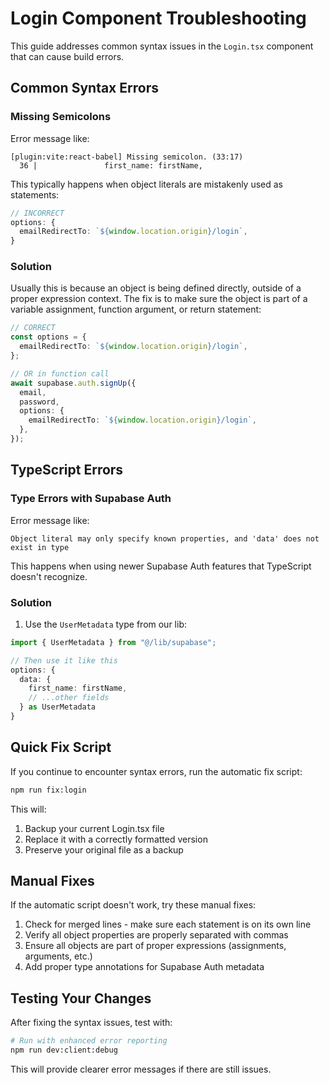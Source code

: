 # Login Component Troubleshooting

This guide addresses common syntax issues in the `Login.tsx` component that can cause build errors.

## Common Syntax Errors

### Missing Semicolons

Error message like:

```
[plugin:vite:react-babel] Missing semicolon. (33:17)
  36 |               first_name: firstName,
```

This typically happens when object literals are mistakenly used as statements:

```typescript
// INCORRECT
options: {
  emailRedirectTo: `${window.location.origin}/login`,
}
```

### Solution

Usually this is because an object is being defined directly, outside of a proper expression context.
The fix is to make sure the object is part of a variable assignment, function argument, or return statement:

```typescript
// CORRECT
const options = {
  emailRedirectTo: `${window.location.origin}/login`,
};

// OR in function call
await supabase.auth.signUp({
  email,
  password,
  options: {
    emailRedirectTo: `${window.location.origin}/login`,
  },
});
```

## TypeScript Errors

### Type Errors with Supabase Auth

Error message like:

```
Object literal may only specify known properties, and 'data' does not exist in type
```

This happens when using newer Supabase Auth features that TypeScript doesn't recognize.

### Solution

1. Use the `UserMetadata` type from our lib:

```typescript
import { UserMetadata } from "@/lib/supabase";

// Then use it like this
options: {
  data: {
    first_name: firstName,
    // ...other fields
  } as UserMetadata
}
```

## Quick Fix Script

If you continue to encounter syntax errors, run the automatic fix script:

```bash
npm run fix:login
```

This will:

1. Backup your current Login.tsx file
2. Replace it with a correctly formatted version
3. Preserve your original file as a backup

## Manual Fixes

If the automatic script doesn't work, try these manual fixes:

1. Check for merged lines - make sure each statement is on its own line
2. Verify all object properties are properly separated with commas
3. Ensure all objects are part of proper expressions (assignments, arguments, etc.)
4. Add proper type annotations for Supabase Auth metadata

## Testing Your Changes

After fixing the syntax issues, test with:

```bash
# Run with enhanced error reporting
npm run dev:client:debug
```

This will provide clearer error messages if there are still issues.
